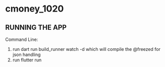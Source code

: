 # cmoney_1020

## RUNNING THE APP
Command Line:
1. run dart run build_runner watch -d which will compile the @freezed for json handling
2. run flutter run
